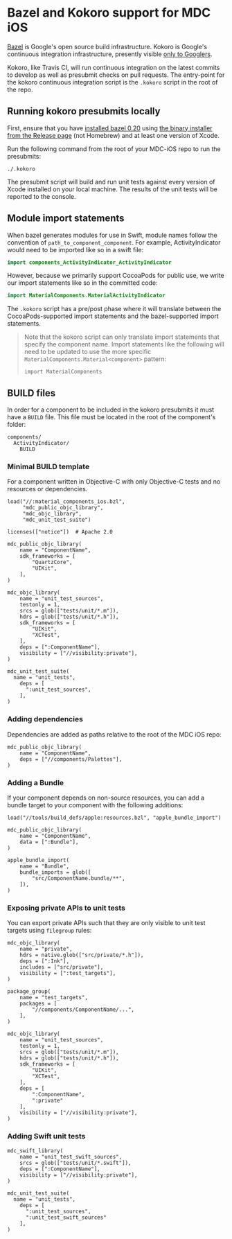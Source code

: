 # Bazel and Kokoro support for MDC iOS

[Bazel](https://bazel.build/) is Google's open source build infrastructure. Kokoro is Google's
continuous integration infrastructure, presently visible
[only to Googlers](http://kokoro.corp.google.com/job/MaterialComponents_iOS/job/macos_external/).

Kokoro, like Travis CI, will run continuous integration on the latest commits to develop as
well as presubmit checks on pull requests. The entry-point for the kokoro continuous integration
script is the `.kokoro` script in the root of the repo.

## Running kokoro presubmits locally

First, ensure that you have [installed bazel 0.20](https://docs.bazel.build/versions/master/install-os-x.html#install-with-installer-mac-os-x) using [the binary installer from the Release page](https://github.com/bazelbuild/bazel/releases/tag/0.20.0) (not Homebrew)
and at least one version of Xcode.

Run the following command from the root of your MDC-iOS repo to run the presubmits:

```
./.kokoro
```

The presubmit script will build and run unit tests against every version of Xcode installed on your
local machine. The results of the unit tests will be reported to the console.

## Module import statements

When bazel generates modules for use in Swift, module names follow the convention of
`path_to_component_component`. For example, ActivityIndicator would need to be imported like so in a
swift file:

```swift
import components_ActivityIndicator_ActivityIndicator
```

However, because we primarily support CocoaPods for public use, we write our import statements like
so in the committed code:

```swift
import MaterialComponents.MaterialActivityIndicator
```

The `.kokoro` script has a pre/post phase where it will translate between the CocoaPods-supported
import statements and the bazel-supported import statements.

> Note that the kokoro script can only translate import statements that specify the component name.
> Import statements like the following will need to be updated to use the more specific
> `MaterialComponents.Material<component>` pattern:
>
>     import MaterialComponents

## BUILD files

In order for a component to be included in the kokoro presubmits it must have a `BUILD` file. This
file must be located in the root of the component's folder:

```
components/
  ActivityIndicator/
    BUILD
```

### Minimal BUILD template

For a component written in Objective-C with only Objective-C tests and no resources or dependencies.

```
load("//:material_components_ios.bzl",
     "mdc_public_objc_library",
     "mdc_objc_library",
     "mdc_unit_test_suite")

licenses(["notice"])  # Apache 2.0

mdc_public_objc_library(
    name = "ComponentName",
    sdk_frameworks = [
        "QuartzCore",
        "UIKit",
    ],
)

mdc_objc_library(
    name = "unit_test_sources",
    testonly = 1,
    srcs = glob(["tests/unit/*.m"]),
    hdrs = glob(["tests/unit/*.h"]),
    sdk_frameworks = [
        "UIKit",
        "XCTest",
    ],
    deps = [":ComponentName"],
    visibility = ["//visibility:private"],
)

mdc_unit_test_suite(
  name = "unit_tests",
    deps = [
      ":unit_test_sources",
    ],
)
```

### Adding dependencies

Dependencies are added as paths relative to the root of the MDC iOS repo:

```
mdc_public_objc_library(
    name = "ComponentName",
    deps = ["//components/Palettes"],
)

```

### Adding a Bundle

If your component depends on non-source resources, you can add a bundle target to your component
with the following additions:

```
load("//tools/build_defs/apple:resources.bzl", "apple_bundle_import")

mdc_public_objc_library(
    name = "ComponentName",
    data = [":Bundle"],
)

apple_bundle_import(
    name = "Bundle",
    bundle_imports = glob([
        "src/ComponentName.bundle/**",
    ]),
)
```

### Exposing private APIs to unit tests

You can export private APIs such that they are only visible to unit test targets using `filegroup`
rules:

```
mdc_objc_library(
    name = "private",
    hdrs = native.glob(["src/private/*.h"]),
    deps = [":Ink"],
    includes = ["src/private"],
    visibility = [":test_targets"],
)

package_group(
    name = "test_targets",
    packages = [
        "//components/ComponentName/...",
    ],
)

mdc_objc_library(
    name = "unit_test_sources",
    testonly = 1,
    srcs = glob(["tests/unit/*.m"]),
    hdrs = glob(["tests/unit/*.h"]),
    sdk_frameworks = [
        "UIKit",
        "XCTest",
    ],
    deps = [
        ":ComponentName",
        ":private"
    ],
    visibility = ["//visibility:private"],
)
```

### Adding Swift unit tests

```
mdc_swift_library(
    name = "unit_test_swift_sources",
    srcs = glob(["tests/unit/*.swift"]),
    deps = [":ComponentName"],
    visibility = ["//visibility:private"],
)

mdc_unit_test_suite(
  name = "unit_tests",
    deps = [
      ":unit_test_sources",
      ":unit_test_swift_sources"
    ],
)
```
